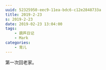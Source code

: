 ```yaml
---
uuid: 52325950-eec9-11ea-bdc6-c12e2848733a
title: 2019-2-23
s: 2019-2-23
date: 2019-02-23 13:04:00
tags:
	- 葫芦日记
	- Mark
categories:
	- 育儿
---
```


第一次回老家。
